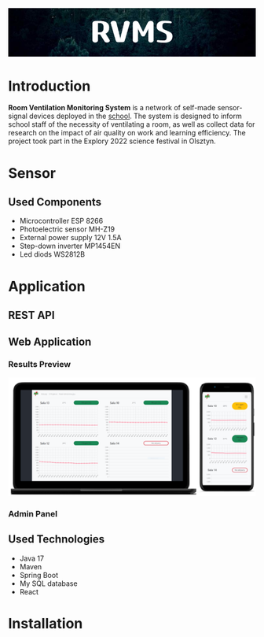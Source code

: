 ![RVMS](./docs/images/RVMS.png)
# Introduction
**Room Ventilation Monitoring System** is a network of self-made sensor-signal devices deployed in the [school](https://zsel.edu.pl/index.php). The system is designed to inform school staff of the necessity of ventilating a room, as well as collect data for research on the impact of air quality on work and learning efficiency. The project took part in the Explory 2022 science festival in Olsztyn.

# Sensor

## Used Components
- Microcontroller ESP 8266 
- Photoelectric sensor MH-Z19
- External power supply 12V 1.5A
- Step-down inverter MP1454EN
- Led diods WS2812B

# Application
## REST API

## Web Application
### Results Preview
![Results Preview](./docs/images/results_preview.png)
### Admin Panel

## Used Technologies
- Java 17
- Maven
- Spring Boot
- My SQL database
- React

# Installation